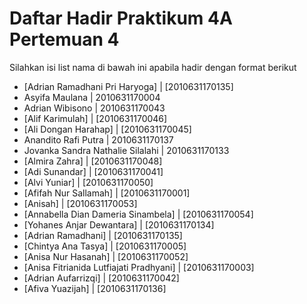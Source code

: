 # Daftar Hadir Praktikum 4A Pertemuan 4
Silahkan isi list nama di bawah ini apabila hadir dengan format berikut

- [Adrian Ramadhani Pri Haryoga] | [2010631170135]
- Asyifa Maulana | 2010631170004
- Adrian Wibisono | 2010631170043
- [Alif Karimulah] | [2010631170046]
- [Ali Dongan Harahap] | [2010631170045]
- Anandito Rafi Putra | 2010631170137
- Jovanka Sandra Nathalie Silalahi | 2010631170133
- [Almira Zahra] | [2010631170048]
- [Adi Sunandar] | [2010631170041]
- [Alvi Yuniar] | [2010631170050]
- [Afifah Nur Sallamah] | [2010631170001]
- [Anisah] | [2010631170053]
- [Annabella Dian Dameria Sinambela] | [2010631170054]
- [Yohanes Anjar Dewantara] | [2010631170134]
- [Adrian Ramadhani] | [2010631170135]
- [Chintya Ana Tasya] | [2010631170005]
- [Anisa Nur Hasanah] | [2010631170052]
- [Anisa Fitrianida Lutfiajati Pradhyani] | [2010631170003]
- [Adrian Aufarrizqi] | [2010631170042]
- [Afiva Yuazijah] | [2010631170136]
